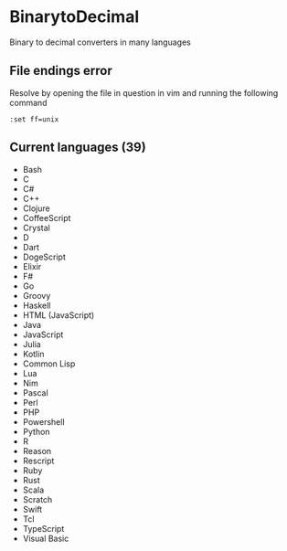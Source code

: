 # BinarytoDecimal

Binary to decimal converters in many languages

## File endings error

Resolve by opening the file in question in vim and running the following command

```vim
:set ff=unix
```

## Current languages (39)

- Bash
- C
- C#
- C++
- Clojure
- CoffeeScript
- Crystal
- D
- Dart
- DogeScript
- Elixir
- F#
- Go
- Groovy
- Haskell
- HTML (JavaScript)
- Java
- JavaScript
- Julia
- Kotlin
- Common Lisp
- Lua
- Nim
- Pascal
- Perl
- PHP
- Powershell
- Python
- R
- Reason
- Rescript
- Ruby
- Rust
- Scala
- Scratch
- Swift
- Tcl
- TypeScript
- Visual Basic
